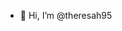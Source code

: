 - 👋 Hi, I’m @theresah95

<!---
theresah95/theresah95 is a ✨ special ✨ repository because its `README.md` (this file) appears on your GitHub profile.
You can click the Preview link to take a look at your changes.
--->
